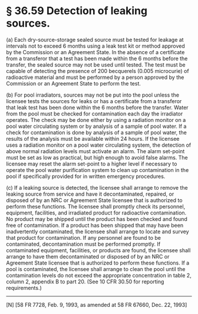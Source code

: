 # § 36.59   Detection of leaking sources.

(a) Each dry-source-storage sealed source must be tested for leakage at intervals not to exceed 6 months using a leak test kit or method approved by the Commission or an Agreement State. In the absence of a certificate from a transferor that a test has been made within the 6 months before the transfer, the sealed source may not be used until tested. The test must be capable of detecting the presence of 200 becquerels (0.005 microcurie) of radioactive material and must be performed by a person approved by the Commission or an Agreement State to perform the test.


(b) For pool irradiators, sources may not be put into the pool unless the licensee tests the sources for leaks or has a certificate from a transferor that leak test has been done within the 6 months before the transfer. Water from the pool must be checked for contamination each day the irradiator operates. The check may be done either by using a radiation monitor on a pool water circulating system or by analysis of a sample of pool water. If a check for contamination is done by analysis of a sample of pool water, the results of the analysis must be available within 24 hours. If the licensee uses a radiation monitor on a pool water circulating system, the detection of above normal radiation levels must activate an alarm. The alarm set-point must be set as low as practical, but high enough to avoid false alarms. The licensee may reset the alarm set-point to a higher level if necessary to operate the pool water purification system to clean up contamination in the pool if specifically provided for in written emergency procedures.


(c) If a leaking source is detected, the licensee shall arrange to remove the leaking source from service and have it decontaminated, repaired, or disposed of by an NRC or Agreement State licensee that is authorized to perform these functions. The licensee shall promptly check its personnel, equipment, facilities, and irradiated product for radioactive contamination. No product may be shipped until the product has been checked and found free of contamination. If a product has been shipped that may have been inadvertently contaminated, the licensee shall arrange to locate and survey that product for contamination. If any personnel are found to be contaminated, decontamination must be performed promptly. If contaminated equipment, facilities, or products are found, the licensee shall arrange to have them decontaminated or disposed of by an NRC or Agreement State licensee that is authorized to perform these functions. If a pool is contaminated, the licensee shall arrange to clean the pool until the contamination levels do not exceed the appropriate concentration in table 2, column 2, appendix B to part 20. (See 10 CFR 30.50 for reporting requirements.)



---

[N] [58 FR 7728, Feb. 9, 1993, as amended at 58 FR 67660, Dec. 22, 1993]




